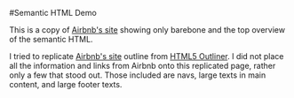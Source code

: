 #Semantic HTML Demo

This is a copy of [Airbnb's site](http://airbnb.com) showing only barebone and the top overview of the semantic HTML.

I tried to replicate [Airbnb's site](http://airbnb.com) outline from [HTML5 Outliner](http://gsnedders.html5.org/outliner/). I did not place all the information and links from Airbnb onto this replicated page, rather only a few that stood out. Those included are navs, large texts in main content, and large footer texts.
